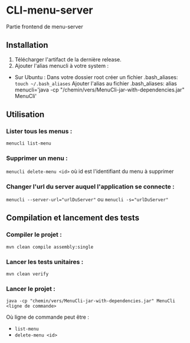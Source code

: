 # CLI-menu-server

Partie frontend de menu-server

## Installation

1. Télécharger l'artifact de la dernière release.
2. Ajouter l'alias menucli à votre system :
- Sur Ubuntu :
Dans votre dossier root créer un fichier .bash_aliases:
`touch ~/.bash_aliases`
Ajouter l'alias au fichier .bash_aliases:
alias menucli='java -cp "/chemin/vers/MenuCli-jar-with-dependencies.jar" MenuCli'

## Utilisation

### Lister tous les menus :
`menucli list-menu`

### Supprimer un menu :
`menucli delete-menu <id>`
où id est l'identifiant du menu à supprimer

### Changer l'url du server auquel l'application se connecte :
`menucli --server-url="urlDuServer"`
ou
`menucli -s="urlDuServer"`

## Compilation et lancement des tests

### Compiler le projet :
`mvn clean compile assembly:single`

### Lancer les tests unitaires :
 `mvn clean verify`

 ### Lancer le projet :
 `java -cp "chemin/vers/MenuCli-jar-with-dependencies.jar" MenuCli <ligne de commande>`

 Où ligne de commande peut être :
 - `list-menu`
 - `delete-menu <id>`